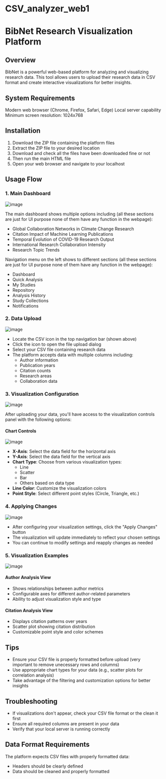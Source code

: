 # CSV_analyzer_web1

# BibNet Research Visualization Platform

## Overview
BibNet is a powerful web-based platform for analyzing and visualizing research data. This tool allows users to upload their research data in CSV format and create interactive visualizations for better insights.

## System Requirements

Modern web browser (Chrome, Firefox, Safari, Edge)
Local server capability 
Minimum screen resolution: 1024x768

## Installation

1. Download the ZIP file containing the platform files
2. Extract the ZIP file to your desired location
3. Download and check all the files have been downloaded fine or not
4. Then run the main HTML file
5. Open your web browser and navigate to your localhost

## Usage Flow

### 1. Main Dashboard

![image](https://github.com/user-attachments/assets/61fcb0eb-486e-47a4-863b-985a404328ba)

The main dashboard shows multiple options including (all these sections are just for UI purpose none of them have any function in the webpage):
- Global Collaboration Networks in Climate Change Research
- Citation Impact of Machine Learning Publications
- Temporal Evolution of COVID-19 Research Output
- International Research Collaboration Intensity
- Research Topic Trends

Navigation menu on the left shows to different sections (all these sections are just for UI purpose none of them have any function in the webpage):
- Dashboard
- Quick Analysis
- My Studies
- Repository
- Analysis History
- Study Collections
- Notifications

### 2. Data Upload

![image](https://github.com/user-attachments/assets/ae1557fd-0409-4bfa-aa3b-30265c957d13)

- Locate the CSV icon in the top navigation bar (shown above)
- Click the icon to open the file upload dialog
- Select your CSV file containing research data
- The platform accepts data with multiple columns including:
  - Author information
  - Publication years
  - Citation counts
  - Research areas
  - Collaboration data

### 3. Visualization Configuration

![image](https://github.com/user-attachments/assets/31daaf4d-51e7-4a7b-8284-99841252aece)


After uploading your data, you'll have access to the visualization controls panel with the following options:

#### Chart Controls

![image](https://github.com/user-attachments/assets/cac0570f-485e-4095-83aa-42166e60b20f)

- **X-Axis**: Select the data field for the horizontal axis
- **Y-Axis**: Select the data field for the vertical axis
- **Chart Type**: Choose from various visualization types:
  - Line
  - Scatter
  - Bar
  - Others based on data type
- **Line Color**: Customize the visualization colors
- **Point Style**: Select different point styles (Circle, Triangle, etc.)

### 4. Applying Changes

![image](https://github.com/user-attachments/assets/2e6bb92e-627f-4b62-ba9c-55a63428fa97)

- After configuring your visualization settings, click the "Apply Changes" button
- The visualization will update immediately to reflect your chosen settings
- You can continue to modify settings and reapply changes as needed

### 5. Visualization Examples

![image](https://github.com/user-attachments/assets/08acc981-a715-4b21-b160-e7a7cb79de2d)

#### Author Analysis View

- Shows relationships between author metrics
- Configurable axes for different author-related parameters
- Ability to adjust visualization style and type

#### Citation Analysis View

- Displays citation patterns over years
- Scatter plot showing citation distribution
- Customizable point style and color schemes

## Tips
- Ensure your CSV file is properly formatted before upload (very important to remove unecessary rows and columns)
- Use appropriate chart types for your data (e.g., scatter plots for correlation analysis)
- Take advantage of the filtering and customization options for better insights

## Troubleshooting
- If visualizations don't appear, check your CSV file format or the clean it first
- Ensure all required columns are present in your data
- Verify that your local server is running correctly

## Data Format Requirements
The platform expects CSV files with properly formatted data:
- Headers should be clearly defined
- Data should be cleaned and properly formatted
